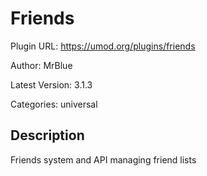 # Friends

Plugin URL: https://umod.org/plugins/friends

Author: MrBlue

Latest Version: 3.1.3

Categories: universal

## Description

Friends system and API managing friend lists
